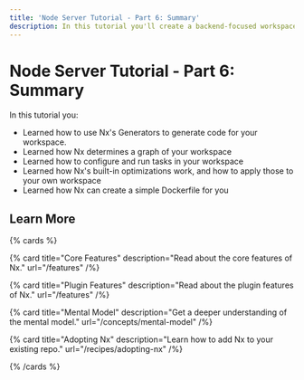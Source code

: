 ```yaml
---
title: 'Node Server Tutorial - Part 6: Summary'
description: In this tutorial you'll create a backend-focused workspace with Nx.
---
```


# Node Server Tutorial - Part 6: Summary

In this tutorial you:

- Learned how to use Nx's Generators to generate code for your workspace.
- Learned how Nx determines a graph of your workspace
- Learned how to configure and run tasks in your workspace
- Learned how Nx's built-in optimizations work, and how to apply those to your own workspace
- Learned how Nx can create a simple Dockerfile for you

## Learn More

{% cards %}

{% card title="Core Features" description="Read about the core features of Nx." url="/features" /%}

{% card title="Plugin Features" description="Read about the plugin features of Nx." url="/features" /%}

{% card title="Mental Model" description="Get a deeper understanding of the mental model." url="/concepts/mental-model" /%}

{% card title="Adopting Nx" description="Learn how to add Nx to your existing repo." url="/recipes/adopting-nx" /%}

{% /cards %}
